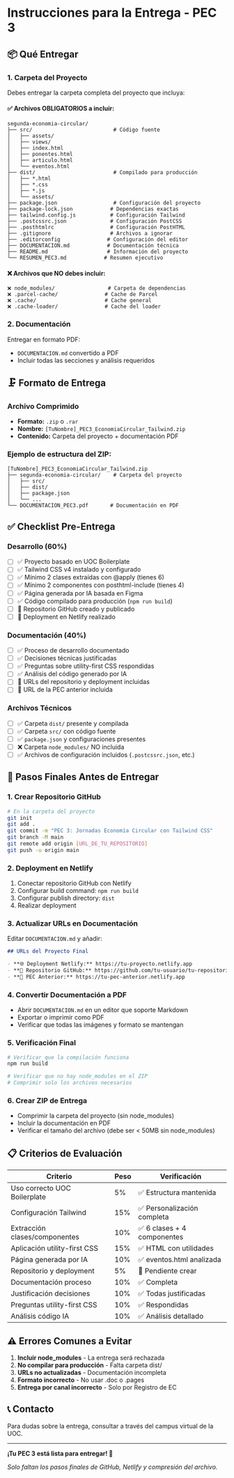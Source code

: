 # Instrucciones para la Entrega - PEC 3

## 📦 Qué Entregar

### 1. Carpeta del Proyecto
Debes entregar la carpeta completa del proyecto que incluya:

#### ✅ Archivos OBLIGATORIOS a incluir:
```
segunda-economia-circular/
├── src/                          # Código fuente
│   ├── assets/
│   ├── views/
│   ├── index.html
│   ├── ponentes.html
│   ├── articulo.html
│   └── eventos.html
├── dist/                         # Compilado para producción
│   ├── *.html
│   ├── *.css
│   ├── *.js
│   └── assets/
├── package.json                  # Configuración del proyecto
├── package-lock.json            # Dependencias exactas
├── tailwind.config.js           # Configuración Tailwind
├── .postcssrc.json              # Configuración PostCSS
├── .posthtmlrc                  # Configuración PostHTML
├── .gitignore                   # Archivos a ignorar
├── .editorconfig               # Configuración del editor
├── DOCUMENTACION.md            # Documentación técnica
├── README.md                   # Información del proyecto
└── RESUMEN_PEC3.md            # Resumen ejecutivo
```

#### ❌ Archivos que NO debes incluir:
```
❌ node_modules/                 # Carpeta de dependencias
❌ .parcel-cache/               # Cache de Parcel
❌ .cache/                      # Cache general
❌ .cache-loader/               # Cache del loader
```

### 2. Documentación
Entregar en formato PDF:
- `DOCUMENTACION.md` convertido a PDF
- Incluir todas las secciones y análisis requeridos

## 🗜️ Formato de Entrega

### Archivo Comprimido
- **Formato:** `.zip` o `.rar`
- **Nombre:** `[TuNombre]_PEC3_EconomiaCircular_Tailwind.zip`
- **Contenido:** Carpeta del proyecto + documentación PDF

### Ejemplo de estructura del ZIP:
```
[TuNombre]_PEC3_EconomiaCircular_Tailwind.zip
├── segunda-economia-circular/    # Carpeta del proyecto
│   ├── src/
│   ├── dist/
│   ├── package.json
│   └── ...
└── DOCUMENTACION_PEC3.pdf       # Documentación en PDF
```

## ✅ Checklist Pre-Entrega

### Desarrollo (60%)
- [ ] ✅ Proyecto basado en UOC Boilerplate
- [ ] ✅ Tailwind CSS v4 instalado y configurado
- [ ] ✅ Mínimo 2 clases extraídas con @apply (tienes 6)
- [ ] ✅ Mínimo 2 componentes con posthtml-include (tienes 4)
- [ ] ✅ Página generada por IA basada en Figma
- [ ] ✅ Código compilado para producción (`npm run build`)
- [ ] 🔄 Repositorio GitHub creado y publicado
- [ ] 🔄 Deployment en Netlify realizado

### Documentación (40%)
- [ ] ✅ Proceso de desarrollo documentado
- [ ] ✅ Decisiones técnicas justificadas
- [ ] ✅ Preguntas sobre utility-first CSS respondidas
- [ ] ✅ Análisis del código generado por IA
- [ ] 🔄 URLs del repositorio y deployment incluidas
- [ ] 🔄 URL de la PEC anterior incluida

### Archivos Técnicos
- [ ] ✅ Carpeta `dist/` presente y compilada
- [ ] ✅ Carpeta `src/` con código fuente
- [ ] ✅ `package.json` y configuraciones presentes
- [ ] ❌ Carpeta `node_modules/` NO incluida
- [ ] ✅ Archivos de configuración incluidos (`.postcssrc.json`, etc.)

## 🚀 Pasos Finales Antes de Entregar

### 1. Crear Repositorio GitHub
```bash
# En la carpeta del proyecto
git init
git add .
git commit -m "PEC 3: Jornadas Economía Circular con Tailwind CSS"
git branch -M main
git remote add origin [URL_DE_TU_REPOSITORIO]
git push -u origin main
```

### 2. Deployment en Netlify
1. Conectar repositorio GitHub con Netlify
2. Configurar build command: `npm run build`
3. Configurar publish directory: `dist`
4. Realizar deployment

### 3. Actualizar URLs en Documentación
Editar `DOCUMENTACION.md` y añadir:
```markdown
## URLs del Proyecto Final

- **🌐 Deployment Netlify:** https://tu-proyecto.netlify.app
- **📁 Repositorio GitHub:** https://github.com/tu-usuario/tu-repositorio
- **🔗 PEC Anterior:** https://tu-pec-anterior.netlify.app
```

### 4. Convertir Documentación a PDF
- Abrir `DOCUMENTACION.md` en un editor que soporte Markdown
- Exportar o imprimir como PDF
- Verificar que todas las imágenes y formato se mantengan

### 5. Verificación Final
```bash
# Verificar que la compilación funciona
npm run build

# Verificar que no hay node_modules en el ZIP
# Comprimir solo los archivos necesarios
```

### 6. Crear ZIP de Entrega
- Comprimir la carpeta del proyecto (sin node_modules)
- Incluir la documentación en PDF
- Verificar el tamaño del archivo (debe ser < 50MB sin node_modules)

## 📋 Criterios de Evaluación

| Criterio | Peso | Verificación |
|----------|------|--------------|
| Uso correcto UOC Boilerplate | 5% | ✅ Estructura mantenida |
| Configuración Tailwind | 15% | ✅ Personalización completa |
| Extracción clases/componentes | 10% | ✅ 6 clases + 4 componentes |
| Aplicación utility-first CSS | 15% | ✅ HTML con utilidades |
| Página generada por IA | 10% | ✅ eventos.html analizada |
| Repositorio y deployment | 5% | 🔄 Pendiente crear |
| Documentación proceso | 10% | ✅ Completa |
| Justificación decisiones | 10% | ✅ Todas justificadas |
| Preguntas utility-first CSS | 10% | ✅ Respondidas |
| Análisis código IA | 10% | ✅ Análisis detallado |

## ⚠️ Errores Comunes a Evitar

1. **Incluir node_modules** - La entrega será rechazada
2. **No compilar para producción** - Falta carpeta dist/
3. **URLs no actualizadas** - Documentación incompleta
4. **Formato incorrecto** - No usar .doc o .pages
5. **Entrega por canal incorrecto** - Solo por Registro de EC

## 📞 Contacto

Para dudas sobre la entrega, consultar a través del campus virtual de la UOC.

---

**¡Tu PEC 3 está lista para entregar! 🎉**

*Solo faltan los pasos finales de GitHub, Netlify y compresión del archivo.*